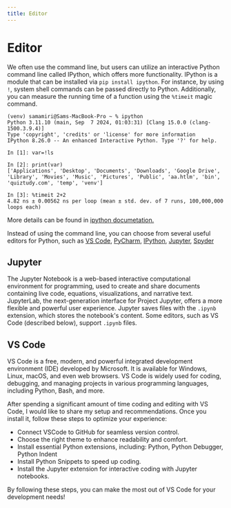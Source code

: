 ```yaml
---
title: Editor
---
```


# Editor
We often use the command line, but users can utilize an interactive Python command line called IPython, which offers more functionality. IPython is a module that can be installed via `pip install ipython`. For instance, by using `!`, system shell commands can be passed directly to Python. Additionally, you can measure the running time of a function using the `%timeit` magic command.

```
(venv) samamiri@Sams-MacBook-Pro ~ % ipython
Python 3.11.10 (main, Sep  7 2024, 01:03:31) [Clang 15.0.0 (clang-1500.3.9.4)]
Type 'copyright', 'credits' or 'license' for more information
IPython 8.26.0 -- An enhanced Interactive Python. Type '?' for help.

In [1]: var=!ls

In [2]: print(var)
['Applications', 'Desktop', 'Documents', 'Downloads', 'Google Drive', 'Library', 'Movies', 'Music', 'Pictures', 'Public', 'aa.htlm', 'bin', 'quiztudy.com', 'temp', 'venv']

In [3]: %timeit 2+2
4.82 ns ± 0.00562 ns per loop (mean ± std. dev. of 7 runs, 100,000,000 loops each)

```

More details can be found in [ipython documetation. ](https://ipython.readthedocs.io/)

Instead of using the command line, you can choose from several useful editors for Python, such as [VS Code](https://code.visualstudio.com/), [PyCharm](https://www.jetbrains.com/pycharm/), [IPython](https://ipython.org/), [Jupyter](https://jupyter.org/), [Spyder](https://www.spyder-ide.org/)


## Jupyter
The Jupyter Notebook is a web-based interactive computational environment for programming, used to create and share documents containing live code, equations, visualizations, and narrative text. JupyterLab, the next-generation interface for Project Jupyter, offers a more flexible and powerful user experience. Jupyter saves files with the `.ipynb` extension, which stores the notebook's content. Some editors, such as VS Code (described below), support `.ipynb` files.

## VS Code
VS Code is a free, modern, and powerful integrated development environment (IDE) developed by Microsoft. It is available for Windows, Linux, macOS, and even web browsers. VS Code is widely used for coding, debugging, and managing projects in various programming languages, including Python, Bash, and more.

After spending a significant amount of time coding and editing with VS Code, I would like to share my setup and recommendations. Once you install it, follow these steps to optimize your experience:

* Connect VSCode to GitHub for seamless version control.
* Choose the right theme to enhance readability and comfort.
* Install essential Python extensions, including: Python, Python Debugger, Python Indent
* Install Python Snippets to speed up coding.
* Install the Jupyter extension for interactive coding with Jupyter notebooks.

By following these steps, you can make the most out of VS Code for your development needs!




